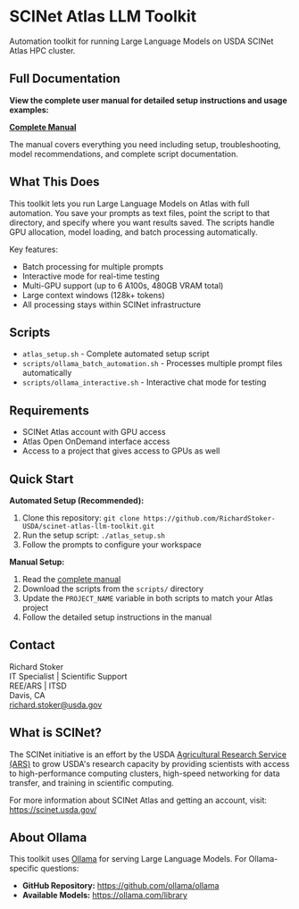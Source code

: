 # SCINet Atlas LLM Toolkit

Automation toolkit for running Large Language Models on USDA SCINet Atlas HPC cluster.

## Full Documentation

**View the complete user manual for detailed setup instructions and usage examples:**

**<a href="https://richardstoker-usda.github.io/scinet-atlas-llm-toolkit/" target="_blank">Complete Manual</a>**

The manual covers everything you need including setup, troubleshooting, model recommendations, and complete script documentation.

## What This Does

This toolkit lets you run Large Language Models on Atlas with full automation. You save your prompts as text files, point the script to that directory, and specify where you want results saved. The scripts handle GPU allocation, model loading, and batch processing automatically.

Key features:
- Batch processing for multiple prompts
- Interactive mode for real-time testing
- Multi-GPU support (up to 6 A100s, 480GB VRAM total)
- Large context windows (128k+ tokens)
- All processing stays within SCINet infrastructure

## Scripts

- `atlas_setup.sh` - Complete automated setup script
- `scripts/ollama_batch_automation.sh` - Processes multiple prompt files automatically
- `scripts/ollama_interactive.sh` - Interactive chat mode for testing

## Requirements

- SCINet Atlas account with GPU access
- Atlas Open OnDemand interface access
- Access to a project that gives access to GPUs as well

## Quick Start

**Automated Setup (Recommended):**
1. Clone this repository: `git clone https://github.com/RichardStoker-USDA/scinet-atlas-llm-toolkit.git`
2. Run the setup script: `./atlas_setup.sh`
3. Follow the prompts to configure your workspace

**Manual Setup:**
1. Read the <a href="https://richardstoker-usda.github.io/scinet-atlas-llm-toolkit/" target="_blank">complete manual</a>
2. Download the scripts from the `scripts/` directory  
3. Update the `PROJECT_NAME` variable in both scripts to match your Atlas project
4. Follow the detailed setup instructions in the manual

## Contact

Richard Stoker  
IT Specialist | Scientific Support  
REE/ARS | ITSD  
Davis, CA  
richard.stoker@usda.gov

## What is SCINet?

The SCINet initiative is an effort by the USDA [Agricultural Research Service (ARS)](https://www.ars.usda.gov/) to grow USDA's research capacity by providing scientists with access to high-performance computing clusters, high-speed networking for data transfer, and training in scientific computing.

For more information about SCINet Atlas and getting an account, visit: https://scinet.usda.gov/

## About Ollama

This toolkit uses [Ollama](https://github.com/ollama/ollama) for serving Large Language Models. For Ollama-specific questions:
- **GitHub Repository:** https://github.com/ollama/ollama
- **Available Models:** https://ollama.com/library
